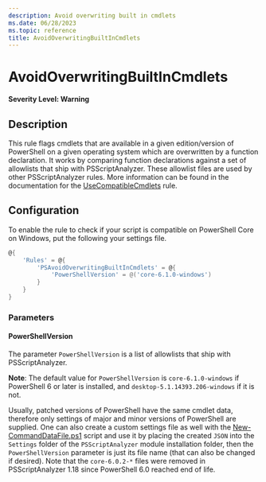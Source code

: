 ```yaml
---
description: Avoid overwriting built in cmdlets
ms.date: 06/28/2023
ms.topic: reference
title: AvoidOverwritingBuiltInCmdlets
---
```

# AvoidOverwritingBuiltInCmdlets

**Severity Level: Warning**

## Description

This rule flags cmdlets that are available in a given edition/version of PowerShell on a given
operating system which are overwritten by a function declaration. It works by comparing function
declarations against a set of allowlists that ship with PSScriptAnalyzer. These allowlist files are
used by other PSScriptAnalyzer rules. More information can be found in the documentation for the
[UseCompatibleCmdlets](./UseCompatibleCmdlets.md) rule.

## Configuration

To enable the rule to check if your script is compatible on PowerShell Core on Windows, put the
following your settings file.

```powershell
@{
    'Rules' = @{
        'PSAvoidOverwritingBuiltInCmdlets' = @{
            'PowerShellVersion' = @('core-6.1.0-windows')
        }
    }
}
```

### Parameters

#### PowerShellVersion

The parameter `PowerShellVersion` is a list of allowlists that ship with PSScriptAnalyzer.

**Note**: The default value for `PowerShellVersion` is `core-6.1.0-windows` if PowerShell 6 or
later is installed, and `desktop-5.1.14393.206-windows` if it is not.

Usually, patched versions of PowerShell have the same cmdlet data, therefore only settings of major
and minor versions of PowerShell are supplied. One can also create a custom settings file as well
with the
[New-CommandDataFile.ps1](https://github.com/PowerShell/PSScriptAnalyzer/blob/development/Utils/New-CommandDataFile.ps1)
script and use it by placing the created `JSON` into the `Settings` folder of the `PSScriptAnalyzer`
module installation folder, then the `PowerShellVersion` parameter is just its file name (that can
also be changed if desired). Note that the `core-6.0.2-*` files were removed in PSScriptAnalyzer
1.18 since PowerShell 6.0 reached end of life.
